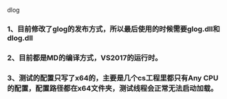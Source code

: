 dlog
### 1、目前修改了glog的发布方式，所以最后使用的时候需要glog.dll和dlog.dll
### 2、目前都是MD的编译方式，VS2017的运行时。
### 3、测试的配置只写了x64的，主要是几个cs工程里都只有Any CPU的配置，配置路径都在x64文件夹，测试线程会正常无法启动加载。

